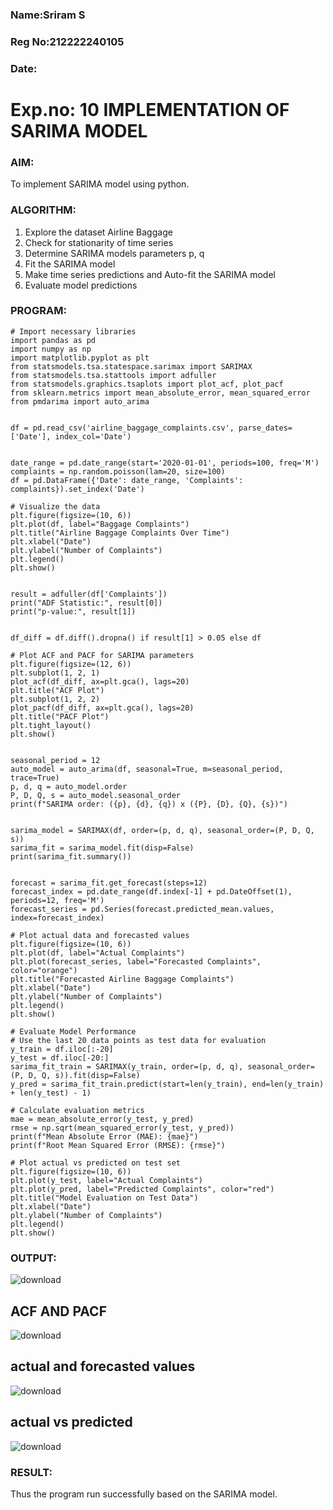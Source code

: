 ### Name:Sriram S
### Reg No:212222240105
### Date: 
# Exp.no: 10   IMPLEMENTATION OF SARIMA MODEL


### AIM:
To implement SARIMA model using python.
### ALGORITHM:
1. Explore the dataset Airline Baggage
2. Check for stationarity of time series
3. Determine SARIMA models parameters p, q
4. Fit the SARIMA model
5. Make time series predictions and Auto-fit the SARIMA model
6. Evaluate model predictions
### PROGRAM:
```
# Import necessary libraries
import pandas as pd
import numpy as np
import matplotlib.pyplot as plt
from statsmodels.tsa.statespace.sarimax import SARIMAX
from statsmodels.tsa.stattools import adfuller
from statsmodels.graphics.tsaplots import plot_acf, plot_pacf
from sklearn.metrics import mean_absolute_error, mean_squared_error
from pmdarima import auto_arima


df = pd.read_csv('airline_baggage_complaints.csv', parse_dates=['Date'], index_col='Date')


date_range = pd.date_range(start='2020-01-01', periods=100, freq='M')
complaints = np.random.poisson(lam=20, size=100)
df = pd.DataFrame({'Date': date_range, 'Complaints': complaints}).set_index('Date')

# Visualize the data
plt.figure(figsize=(10, 6))
plt.plot(df, label="Baggage Complaints")
plt.title("Airline Baggage Complaints Over Time")
plt.xlabel("Date")
plt.ylabel("Number of Complaints")
plt.legend()
plt.show()


result = adfuller(df['Complaints'])
print("ADF Statistic:", result[0])
print("p-value:", result[1])


df_diff = df.diff().dropna() if result[1] > 0.05 else df

# Plot ACF and PACF for SARIMA parameters
plt.figure(figsize=(12, 6))
plt.subplot(1, 2, 1)
plot_acf(df_diff, ax=plt.gca(), lags=20)
plt.title("ACF Plot")
plt.subplot(1, 2, 2)
plot_pacf(df_diff, ax=plt.gca(), lags=20)
plt.title("PACF Plot")
plt.tight_layout()
plt.show()


seasonal_period = 12
auto_model = auto_arima(df, seasonal=True, m=seasonal_period, trace=True)
p, d, q = auto_model.order
P, D, Q, s = auto_model.seasonal_order
print(f"SARIMA order: ({p}, {d}, {q}) x ({P}, {D}, {Q}, {s})")


sarima_model = SARIMAX(df, order=(p, d, q), seasonal_order=(P, D, Q, s))
sarima_fit = sarima_model.fit(disp=False)
print(sarima_fit.summary())


forecast = sarima_fit.get_forecast(steps=12)
forecast_index = pd.date_range(df.index[-1] + pd.DateOffset(1), periods=12, freq='M')
forecast_series = pd.Series(forecast.predicted_mean.values, index=forecast_index)

# Plot actual data and forecasted values
plt.figure(figsize=(10, 6))
plt.plot(df, label="Actual Complaints")
plt.plot(forecast_series, label="Forecasted Complaints", color="orange")
plt.title("Forecasted Airline Baggage Complaints")
plt.xlabel("Date")
plt.ylabel("Number of Complaints")
plt.legend()
plt.show()

# Evaluate Model Performance
# Use the last 20 data points as test data for evaluation
y_train = df.iloc[:-20]
y_test = df.iloc[-20:]
sarima_fit_train = SARIMAX(y_train, order=(p, d, q), seasonal_order=(P, D, Q, s)).fit(disp=False)
y_pred = sarima_fit_train.predict(start=len(y_train), end=len(y_train) + len(y_test) - 1)

# Calculate evaluation metrics
mae = mean_absolute_error(y_test, y_pred)
rmse = np.sqrt(mean_squared_error(y_test, y_pred))
print(f"Mean Absolute Error (MAE): {mae}")
print(f"Root Mean Squared Error (RMSE): {rmse}")

# Plot actual vs predicted on test set
plt.figure(figsize=(10, 6))
plt.plot(y_test, label="Actual Complaints")
plt.plot(y_pred, label="Predicted Complaints", color="red")
plt.title("Model Evaluation on Test Data")
plt.xlabel("Date")
plt.ylabel("Number of Complaints")
plt.legend()
plt.show()
```
### OUTPUT:

![download](https://github.com/user-attachments/assets/8b484fd7-f55a-47f9-9ac5-96cdfdf06a6d)


## ACF AND PACF

![download](https://github.com/user-attachments/assets/7400f918-2f64-4c8f-8360-9eb2626cd2ee)

## actual and forecasted values

![download](https://github.com/user-attachments/assets/f1749b6d-2b19-4dfd-9fb9-0631ae94bb9b)

## actual vs predicted

![download](https://github.com/user-attachments/assets/dbc679b0-878d-489e-bd27-d0de5a66e291)

### RESULT:
Thus the program run successfully based on the SARIMA model.
